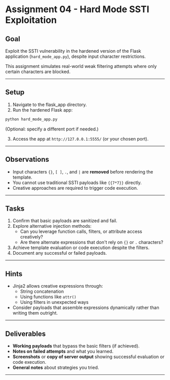 # Assignment 04 - Hard Mode SSTI Exploitation

## Goal

Exploit the SSTI vulnerability in the hardened version of the Flask application (`hard_mode_app.py`), despite input character restrictions.

This assignment simulates real-world weak filtering attempts where only certain characters are blocked.

---

## Setup

1. Navigate to the flask_app directory.
2. Run the hardened Flask app:

```bash
python hard_mode_app.py
```
   (Optional: specify a different port if needed.)

3. Access the app at `http://127.0.0.1:5555/` (or your chosen port).

---

## Observations

- Input characters `{}`, `[ ]`, `.`, and `|` are **removed** before rendering the template.
- You cannot use traditional SSTI payloads like `{{7*7}}` directly.
- Creative approaches are required to trigger code execution.

---

## Tasks

1. Confirm that basic payloads are sanitized and fail.
2. Explore alternative injection methods:
   - Can you leverage function calls, filters, or attribute access creatively?
   - Are there alternate expressions that don't rely on `{}` or `.` characters?
3. Achieve template evaluation or code execution despite the filters.
4. Document any successful or failed payloads.

---

## Hints

- Jinja2 allows creative expressions through:
  - String concatenation
  - Using functions like `attr()`
  - Using filters in unexpected ways
- Consider payloads that assemble expressions dynamically rather than writing them outright.

---

## Deliverables

- **Working payloads** that bypass the basic filters (if achieved).
- **Notes on failed attempts** and what you learned.
- **Screenshots** or **copy of server output** showing successful evaluation or code execution.
- **General notes** about strategies you tried.

---
